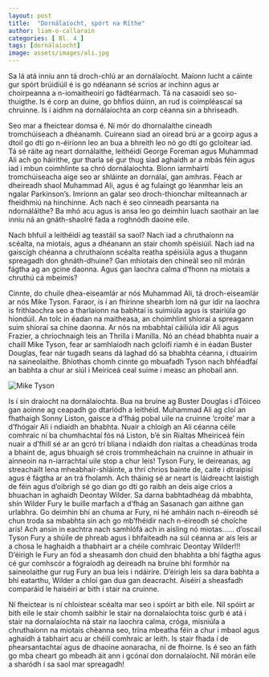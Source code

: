```yaml
---
layout: post
title:  "Dornálaíocht, spórt na Ríthe"
author: liam-o-callarain
categories: [ Bl. 4 ]
tags: [dornálaíocht]
image: assets/images/ali.jpg
---
```


Sa lá atá inniu ann tá droch-chlú ar an dornálaíocht. Maíonn lucht a cáinte gur spórt brúidiúil é is go ndéanann sé scrios ar inchinn agus ar choirpeanna a n-iomaitheoirí go fádtéarmach. Tá na casaoidí seo so-thuigthe. Is é corp an duine, go bhfios dúinn, an rud is coimpléascaí sa chruinne. Is í aidhm na dornálaíochta an corp céanna sin a  bhriseadh. 

Seo mar a fheictear domsa é. Ní mór do dhornalaíthe cineadh tromchúiseach a dhéanamh. Cuireann siad an oiread brú ar a gcoirp agus a dtoil go dtí go n-éiríonn leo an bua a bhreith leo nó go dtí go  gcloítear iad. Tá sé ráite ag neart dornálaithe, leithéidí George Foreman agus Muhammad Ali ach go háirithe, gur tharla sé gur thug siad aghaidh ar a mbás féin agus iad i mbun coimhlinte sa chró dornálaíochta. Bíonn iarmhairtí tromchúiseacha aige seo ar shláinte an dornálaí, gan amhras. Féach ar dheireadh shaol Muhammad Ali, agus é ag fulaingt go léanmhar leis an ngalar Parkinson’s. Imríonn an galar seo droch-thionchar milteannach ar fheidhmiú na hinchinne. Ach nach é seo cinneadh pearsanta na ndornáláithe? Ba mhó acu agus is ansa leo go deimhin luach saothair an lae inniu ná an gnáth-shaolré fada a roghnódh daoine eile. 

Nach bhfuil a leithéidí ag teastáil sa saol? Nach iad a chruthaíonn na scéalta, na miotais, agus a dhéanann an stair chomh spéisiúil. Nach iad na gaiscígh chéanna a chruthaíonn scéalta reatha spéisiúla agus a  thugann spreagadh don ghnáth-dhuine? Gan mhiotais den chineál seo níl mórán fágtha ag an gcine daonna. Agus gan laochra calma d’fhonn na miotais a chruthú cá mbeimis? 
 
Cinnte, do chuile dhea-eiseamlár ar nós Muhammad Ali, tá droch-eiseamlár ar nós Mike Tyson. Faraor, is í an fhírinne shearbh lom ná  gur idir na laochra is frithlaochra seo a tharlaíonn na babhtaí is suimiúla agus is stairiúla go hiondúil. An tolc in éadan na maitheasa, an choimhlint shíoraí a spreagann suim shíoraí sa chine daonna. Ar nós na mbabhtaí cáiliúla idir Ali agus Frazier, a chríochnaigh leis an Thrilla i Manilla. Nó an chéad bhabhta nuair a chaill Mike Tyson, fear ar samhlaíodh nach gcloífí riamh é in éadan Buster Douglas, fear nár tugadh seans dá laghad dó sa bhabhta céanna, i dtuairim na saineolaithe. Bhíothas chomh cinnte go mbuafadh Tyson nach bhféadfaí an babhta a chur ar siúl i Meiriceá ceal suime i measc an phobail ann. 

![Mike Tyson](https://i.imgur.com/zrJuSfq.jpg)

Is í sin draíocht na dornálaíochta. Bua na bruíne ag Buster Douglas i dTóiceo gan aoinne ag ceapadh go dtarlódh a leithéid. Muhammad Ali ag cloí an fhathaigh Sonny Liston, gaisce a d’fhág pobal uile na cruinne ‘croite’ mar a d’fhógair Ali i ndiaidh an bhabhta. Nuair a chloígh an Ali céanna céile comhraic ní ba chumhachtaí fós ná Liston, b’é sin Rialtas Mheiriceá féin nuair a d’fhill sé ar an gcró trí bliana i ndiaidh don rialtas a cheadúnas troda a bhaint de, agus bhuaigh sé crois trommheáchain na cruinne in athuair in ainneoin na n-iarrachtaí uile stop a chur leis! Tyson Fury, le deireanas, ag streachailt lena mheabhair-shláinte, a thrí chrios bainte de, caite i dtraipisí agus é fágtha ar an trá fholamh. Ach tháinig sé ar neart is láidreacht laistigh de féin agus d’oibrigh sé go dian go dtí go raibh an deis aige crios a bhuachan in aghaidh  Deontay Wilder. Sa darna babhtadhéag dá mbabhta, shín Wilder Fury le buille marfach a d’fhág an Sasanach gan aithne gan urlabhra. Go deimhin bhí an chuma ar Fury, ní hé amháin nach n-éireodh sé chun troda sa mbabhta sin ach go mb’fhéidir nach n-éireodh sé choíche arís! Ach ansin in eachtra nach samhlófá ach in aisling nó miotas...... d’oscail Tyson Fury a shúile de phreab agus i bhfaiteadh na súl céanna ar ais leis ar a chosa le haghaidh a thabhairt ar a chéile comhraic Deontay Wilder!!! D’éirigh le Fury an fód a sheasamh don chuid den bhabhta a bhí fágtha agus cé gur comhscór a fógraíodh ag deireadh na bruíne bhí formhór na saineolaithe gur rug Fury an bua leis i ndáiríre. D’éirigh leis sa dara babhta a bhí eatarthu, Wilder a chloí gan dua gan deacracht. Aiséirí a sheasfadh comparáid le haiséirí ar bith i stair na cruinne.  

Ní fheictear  is ní chloistear scéalta mar seo i spóirt ar bith eile. Níl spóirt ar bith eile le stair chomh saibhir le stair na dornalaíochta toisc gurb é atá i stair na  dornalaíochta ná stair na laochra calma, cróga, misniúla a chruthaíonn na miotais chèanna seo, trína mbeatha féin a chur i mbaol agus aghaidh á tabhairt acu ar chéilí comhraic ar leith. Is stair fhada í de phearsantachtaí agus de dhaoine aonaracha, ní de fhoirne. Is é seo an fáth go mba  cheart go mbeadh áit ann i gcónaí don dornalaíocht. Níl mórán eile a sharódh í sa saol mar spreagadh! 
